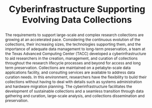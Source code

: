 ---
abstract: The requirements to support large-scale and complex research collections
  are growing at an accelerated pace. Considering the continuous evolution of the
  collections, their increasing sizes, the technologies supporting them, and the importance
  of adequate data management to long-term preservation, a team at the Texas Advanced
  Computing Center (TACC) developed a cyberinfrastructure to aid researchers in the
  creation, management, and curation of collections throughout the research lifecycle
  processes and beyond for access and long term preservation. Collections are maintained
  on a petabyte-scale data applications facility, and consulting services are available
  to address data curation needs. In this environment, researchers have the flexibility
  to build their collections without having to deal with details such as systems administration
  and hardware migration planning. The cyberinfrastructure facilitates the development
  of sustainable collections and a seamless transition through data gathering and
  curation, large-scale analysis, and collections dissemination and preservation.
creators:
- Esteva, Maria
- Walling, David
- Urban, Tomislav
- Jordan, Christopher
date: null
document_url: https://services.phaidra.univie.ac.at/api/object/o:294218/download
grand_parent: iPRES
institutions: []
keywords:
- singapore
- data management
- preservation
- storage architecture
- metadata
landing_page_url: https://phaidra.univie.ac.at/o:294218
language: eng
layout: publication
license: CC BY-SA 3.0 AT
notes_url: null
parent: iPRES 2011
presentation_url: null
publication_type: paper
size: 496606
source_name: iPRES
title: Cyberinfrastructure Supporting Evolving Data Collections
year: 2011
---
